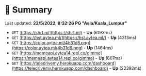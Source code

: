 # 📖 Summary
Last updated: **22/5/2022, 8:32:26 PG "Asia/Kuala_Lumpur"**

- `GET` [https://shrt.ml](https://shrt.ml) - **Up** (6193ms)
- `GET` [https://hst.aytea.ml/](https://hst.aytea.ml/) - **Up** (4313ms)
- `GET` [https://color.aytea.ml/4b31d6.png](https://color.aytea.ml/4b31d6.png) - **Up** (1464ms)
- `GET` [https://memeapi.aytea14.repl.co/gimme](https://memeapi.aytea14.repl.co/gimme) - **Up** (607ms)
- `GET` [https://teledrivemy.herokuapp.com/dashboard](https://teledrivemy.herokuapp.com/dashboard) - **Up** (22392ms)
